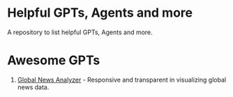 # Helpful GPTs, Agents and more
A repository to list helpful GPTs, Agents and more.

# Awesome GPTs

1. [Global News Analyzer](https://chat.openai.com/g/g-4DUw4UFBs-global-news-analyzer) - Responsive and transparent in visualizing global news data.
